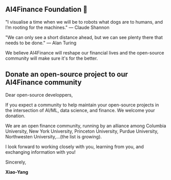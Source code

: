 ## AI4Finance Foundation 👋

<!--

**Here are some ideas to get you started:**

🙋‍♀️ A short introduction - what is your organization all about?
🌈 Contribution guidelines - how can the community get involved?
👩‍💻 Useful resources - where can the community find your docs? Is there anything else the community should know?
🍿 Fun facts - what does your team eat for breakfast?
🧙 Remember, you can do mighty things with the power of [Markdown](https://docs.github.com/github/writing-on-github/getting-started-with-writing-and-formatting-on-github/basic-writing-and-formatting-syntax)
-->

"I visualise a time when we will be to robots what dogs are to humans, and I’m rooting for the machines." — Claude Shannon

"We can only see a short distance ahead, but we can see plenty there that needs to be done." — Alan Turing

We believe AI4Finance will reshape our financial lives and the open-source community will make sure it's for the better.


## Donate an open-source project to our AI4Finance community

Dear open-source developpers, 

If you expect a community to help maintain your open-source projects in the intersection of AI/ML, data science, and finance. We welcome your donation.

We are an open finance community, running by an alliance among Columbia University, New York University, Princeton University, Purdue University, Northwesten University,...(the list is growing).  

I look forward to working closely with you, learning from you, and exchanging information with you!

Sincerely,

**Xiao-Yang**
